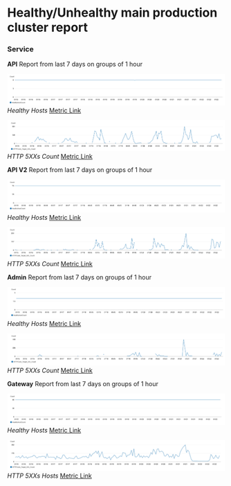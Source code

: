 # Healthy/Unhealthy main production cluster report


### Service

**API**
Report from last 7 days on groups of 1 hour



![healthy-hosts-api](assets/healthyhosts-api.PNG)
*Healthy Hosts*
[Metric Link](https://us-east-1.console.aws.amazon.com/cloudwatch/home?region=us-east-1#metricsV2:graph=~(metrics~(~(~'AWS*2fApplicationELB~'HealthyHostCount~'TargetGroup~'targetgroup*2fapi-production-live-4512*2fb0d61e807988cad4~'LoadBalancer~'app*2fmain-production-live*2fb2741bcfbe322f5d))~period~3600~region~'us-east-1~stat~'Average~title~'Healthy*20Hosts~yAxis~(left~(min~0))~start~'-P7D~end~'P0D~view~'timeSeries~stacked~false))

![http-5xx-count-api](assets/http5xxcount-api.PNG)
*HTTP 5XXs Count*
[Metric Link](https://us-east-1.console.aws.amazon.com/cloudwatch/home?region=us-east-1#metricsV2:graph=~(metrics~(~(~'AWS*2fApplicationELB~'HTTPCode_Target_5XX_Count~'TargetGroup~'targetgroup*2fapi-production-live-4512*2fb0d61e807988cad4~'LoadBalancer~'app*2fmain-production-live*2fb2741bcfbe322f5d))~period~3600~region~'us-east-1~stat~'Sum~title~'HTTP*205XXs~yAxis~(left~(min~0))~start~'-P7D~end~'P0D~view~'timeSeries~stacked~false))

**API V2**
Report from last 7 days on groups of 1 hour

![healthy-hosts-apiv2](assets/healthyhosts-apiv2.PNG)
*Healthy Hosts*
[Metric Link](https://us-east-1.console.aws.amazon.com/cloudwatch/home?region=us-east-1#metricsV2:graph=~(metrics~(~(~'AWS*2fApplicationELB~'HealthyHostCount~'TargetGroup~'targetgroup*2fapiv2-production-live-9922*2f33e405eb817c3359~'LoadBalancer~'app*2fservices-production-live*2fa9c3eeee1ac4a15f))~period~3600~region~'us-east-1~stat~'Average~title~'Healthy*20Hosts~yAxis~(left~(min~0))~start~'-P7D~end~'P0D~view~'timeSeries~stacked~false))

![http-5xx-count-apiv2](assets/http5xxcount-apiv2.PNG)
*HTTP 5XXs Count*
[Metric Link](https://us-east-1.console.aws.amazon.com/cloudwatch/home?region=us-east-1#metricsV2:graph=~(metrics~(~(~'AWS*2fApplicationELB~'HTTPCode_Target_5XX_Count~'TargetGroup~'targetgroup*2fapiv2-production-live-9922*2f33e405eb817c3359~'LoadBalancer~'app*2fservices-production-live*2fa9c3eeee1ac4a15f))~period~3600~region~'us-east-1~stat~'Sum~title~'HTTP*205XXs~yAxis~(left~(min~0))~start~'-P7D~end~'P0D~view~'timeSeries~stacked~false))

**Admin**
Report from last 7 days on groups of 1 hour

![healthy-hosts-admin](assets/healthyhosts-admin.PNG)
*Healthy Hosts*
[Metric Link](https://us-east-1.console.aws.amazon.com/cloudwatch/home?region=us-east-1#metricsV2:graph=~(metrics~(~(~'AWS*2fApplicationELB~'HealthyHostCount~'TargetGroup~'targetgroup*2fadmin-production-live-5797*2fba714989d8b3a581~'LoadBalancer~'app*2fmain-production-live*2fb2741bcfbe322f5d))~period~3600~region~'us-east-1~stat~'Average~title~'Healthy*20Hosts~yAxis~(left~(min~0))~start~'-P7D~end~'P0D~view~'timeSeries~stacked~false))

![http-5xx-count-admin](assets/http5xxcount-admin.PNG)
*HTTP 5XXs Count*
[Metric Link](https://us-east-1.console.aws.amazon.com/cloudwatch/home?region=us-east-1#metricsV2:graph=~(metrics~(~(~'AWS*2fApplicationELB~'HTTPCode_Target_5XX_Count~'TargetGroup~'targetgroup*2fadmin-production-live-5797*2fba714989d8b3a581~'LoadBalancer~'app*2fmain-production-live*2fb2741bcfbe322f5d))~period~3600~region~'us-east-1~stat~'Sum~title~'HTTP*205XXs~yAxis~(left~(min~0))~start~'-P7D~end~'P0D~view~'timeSeries~stacked~false))


**Gateway**
Report from last 7 days on groups of 1 hour

![healthy-hosts-gateway](assets/healthyhosts-gateway.PNG)
*Healthy Hosts*
[Metric Link](https://us-east-1.console.aws.amazon.com/cloudwatch/home?region=us-east-1#metricsV2:graph=~(metrics~(~(~'AWS*2fApplicationELB~'HealthyHostCount~'TargetGroup~'targetgroup*2fgateway-production-live-9edf*2f7da17ac9d094832d~'LoadBalancer~'app*2fgateway-production-live*2f5d658fa64c2e3d5b))~period~3600~region~'us-east-1~stat~'Average~title~'Healthy*20Hosts~yAxis~(left~(min~0))~start~'-P7D~end~'P0D~view~'timeSeries~stacked~false))

![http-5xx-count-gateway](assets/http5xxcount-gateway.PNG)
*HTTP 5XXs Hosts*
[Metric Link](https://us-east-1.console.aws.amazon.com/cloudwatch/home?region=us-east-1#metricsV2:graph=~(metrics~(~(~'AWS*2fApplicationELB~'HTTPCode_Target_5XX_Count~'TargetGroup~'targetgroup*2fgateway-production-live-9edf*2f7da17ac9d094832d~'LoadBalancer~'app*2fgateway-production-live*2f5d658fa64c2e3d5b))~period~3600~region~'us-east-1~stat~'Sum~title~'HTTP*205XXs~yAxis~(left~(min~0))~start~'-P7D~end~'P0D~view~'timeSeries~stacked~false))